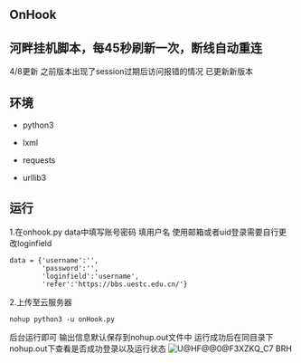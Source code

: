 ## OnHook

河畔挂机脚本，每45秒刷新一次，断线自动重连
--------------------------------------------------
4/8更新
之前版本出现了session过期后访问报错的情况
已更新新版本

## 环境

- python3

- lxml
- requests
- urllib3

## 运行

1.在onhook.py  data中填写账号密码
填用户名 使用邮箱或者uid登录需要自行更改loginfield 
```
data = {'username':'', 
        'password':'', 
        'loginfield':'username',
        'refer':'https://bbs.uestc.edu.cn/'}
```

2.上传至云服务器

```
nohup python3 -u onHook.py
```

后台运行即可 输出信息默认保存到nohup.out文件中
运行成功后在同目录下nohup.out下查看是否成功登录以及运行状态
![U@H$F@@0@$F3XZKQ_C7 BRH](https://user-images.githubusercontent.com/52741194/225537953-56aa204a-3bbf-4c21-9dfc-9eb5906a59da.png)

